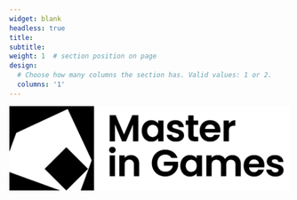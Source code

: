 ```yaml
---
widget: blank
headless: true
title: 
subtitle: 
weight: 1  # section position on page
design:
  # Choose how many columns the section has. Valid values: 1 or 2.
  columns: '1'
---
```

![Master signature](MG_signature@pt2.png "")
